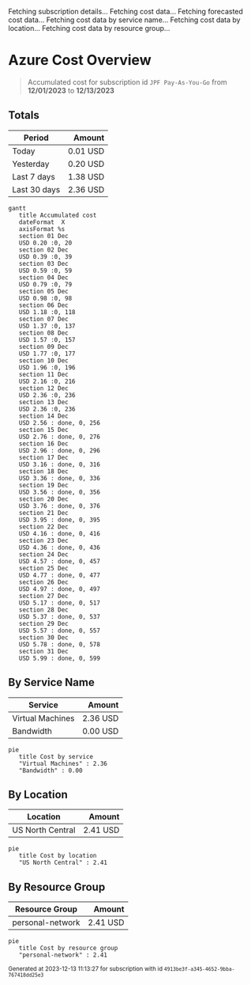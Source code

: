 Fetching subscription details...
Fetching cost data...
Fetching forecasted cost data...
Fetching cost data by service name...
Fetching cost data by location...
Fetching cost data by resource group...
# Azure Cost Overview

> Accumulated cost for subscription id `JPF Pay-As-You-Go` from **12/01/2023** to **12/13/2023**

## Totals

|Period|Amount|
|---|---:|
|Today|0.01 USD|
|Yesterday|0.20 USD|
|Last 7 days|1.38 USD|
|Last 30 days|2.36 USD|

```mermaid
gantt
   title Accumulated cost
   dateFormat  X
   axisFormat %s
   section 01 Dec
   USD 0.20 :0, 20
   section 02 Dec
   USD 0.39 :0, 39
   section 03 Dec
   USD 0.59 :0, 59
   section 04 Dec
   USD 0.79 :0, 79
   section 05 Dec
   USD 0.98 :0, 98
   section 06 Dec
   USD 1.18 :0, 118
   section 07 Dec
   USD 1.37 :0, 137
   section 08 Dec
   USD 1.57 :0, 157
   section 09 Dec
   USD 1.77 :0, 177
   section 10 Dec
   USD 1.96 :0, 196
   section 11 Dec
   USD 2.16 :0, 216
   section 12 Dec
   USD 2.36 :0, 236
   section 13 Dec
   USD 2.36 :0, 236
   section 14 Dec
   USD 2.56 : done, 0, 256
   section 15 Dec
   USD 2.76 : done, 0, 276
   section 16 Dec
   USD 2.96 : done, 0, 296
   section 17 Dec
   USD 3.16 : done, 0, 316
   section 18 Dec
   USD 3.36 : done, 0, 336
   section 19 Dec
   USD 3.56 : done, 0, 356
   section 20 Dec
   USD 3.76 : done, 0, 376
   section 21 Dec
   USD 3.95 : done, 0, 395
   section 22 Dec
   USD 4.16 : done, 0, 416
   section 23 Dec
   USD 4.36 : done, 0, 436
   section 24 Dec
   USD 4.57 : done, 0, 457
   section 25 Dec
   USD 4.77 : done, 0, 477
   section 26 Dec
   USD 4.97 : done, 0, 497
   section 27 Dec
   USD 5.17 : done, 0, 517
   section 28 Dec
   USD 5.37 : done, 0, 537
   section 29 Dec
   USD 5.57 : done, 0, 557
   section 30 Dec
   USD 5.78 : done, 0, 578
   section 31 Dec
   USD 5.99 : done, 0, 599
```

## By Service Name

|Service|Amount|
|---|---:|
|Virtual Machines|2.36 USD|
|Bandwidth|0.00 USD|

```mermaid
pie
   title Cost by service
   "Virtual Machines" : 2.36
   "Bandwidth" : 0.00
```

## By Location

|Location|Amount|
|---|---:|
|US North Central|2.41 USD|

```mermaid
pie
   title Cost by location
   "US North Central" : 2.41
```

## By Resource Group

|Resource Group|Amount|
|---|---:|
|personal-network|2.41 USD|

```mermaid
pie
   title Cost by resource group
   "personal-network" : 2.41
```

<sup>Generated at 2023-12-13 11:13:27 for subscription with id `4913be3f-a345-4652-9bba-767418dd25e3`</sup>
